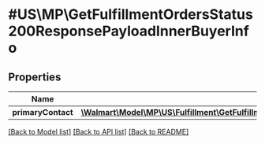 # #US\MP\GetFulfillmentOrdersStatus200ResponsePayloadInnerBuyerInfo

## Properties

Name | Type | Description | Notes
------------ | ------------- | ------------- | -------------
**primaryContact** | [**\Walmart\Model\MP\US\Fulfillment\GetFulfillmentOrdersStatus200ResponsePayloadInnerBuyerInfoPrimaryContact**](GetFulfillmentOrdersStatus200ResponsePayloadInnerBuyerInfoPrimaryContact.md) |  | [optional]


[[Back to Model list]](../) [[Back to API list]](../../Api/US/MP) [[Back to README]](../../README.md)

